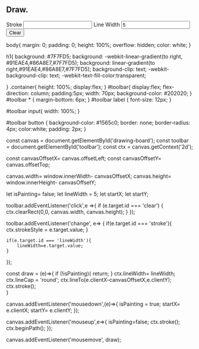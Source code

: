 <html lang="en">
<head>
    <meta charset="UTF-8">
    <meta http-equiv="X-UA-Compatible" content="IE=edge">
    <meta name="viewport" content="width=device-width, initial-scale=1.0">
    <link rel="stylesheet" href="styles.css">
    <title>Drawing app</title>

</head>
<body>
    <section class="container">
        <div id="toolbar">
            <h1>Draw.</h1>
            <label for="stroke">Stroke</label>
            <input id="stroke" mame="stroke" type="'color">
            <label for="lineWidth">Line Width</label>
            <input id="linewidth" name="lineWidth" type="number" value="5">
            <button id="clear">Clear</button>
        </div>
        <div class="drawing-board">
            <canvas id="drawing-board"></canvas>
        </div>
    </section>
    <script src="./index.js"></script>
</body>
</html>

body{
    margin: 0;
    padding: 0;
    height: 100%;
    overflow: hidden;
    color: white;
}

h1{
    background: #7F7FD5;
    background: -webkit-linear-gradient(to right, #91EAE4,#86A8E7,#7F7FD5);
    background: linear-gradient(to right,#91EAE4,#86A8E7,#7F7FD5);
    background-clip: text;
    -webkit-background-clip: text;
    -webkit-text-fill-color:transparent;

}
.container{
    height: 100%;
    display:flex;
}
#toolbar{
    display:flex;
    flex-direction: column;
    padding:5px;
    width: 70px;
    background-color: #202020;
}
#toolbar * {
    margin-bottom: 6px;
}
#toolbar label {
    font-size: 12px;
}

#toolbar input{
    width: 100%;
}

#toolbar button {
    background-color: #1565c0;
    border: none;
    border-radius: 4px;
    color:white;
    padding: 2px;
}


const canvas = document.getElementById('drawing-board');
const toolbar = document.getElementById('toolbar');
const ctx = canvas.getContext('2d');

const canvasOffsetX= canvas.offsetLeft;
const canvasOffsetY= canvas.offsetTop;

canvas.width= window.innerWidth- canvasOffsetX;
canvas.height= window.innerHeight- canvasOffsetY;

let isPainting= false;
let lineWidth = 5;
let startX;
let startY;

toolbar.addEventListener('click',e =>{
    if (e.target.id === 'clear') {
        ctx.clearRect(0,0, canvas.width, canvas.height);
    }
});

toolbar.addEventListener('change', e=> {
    if(e.target.id === 'stroke'){
        ctx.strokeStyle = e.target.value;
    }

    if(e.target.id === 'lineWidth'){
        lineWidth=e.target.value;
    }
}); 

const draw = (e)=>{
    if (!isPainting){
        return;
    }
    ctx.lineWidth= lineWidth;
    ctx.lineCap = 'round';
    ctx.lineTo(e.clientX-canvasOffsetX,e.clientY);
    ctx.stroke();    
}

canvas.addEventListener('mousedown',(e)=>{
    isPainting = true;
    startX= e.clientX;
    startY= e.clientY;
});

canvas.addEventListener('mouseup',e=>{
    isPainting=false;
    ctx.stroke();
    ctx.beginPath();
});

canvas.addEventListener('mousemove', draw);









